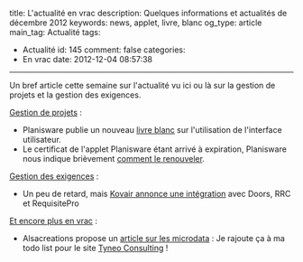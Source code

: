 title: L'actualité en vrac
description: Quelques informations et actualités de décembre 2012
keywords: news, applet, livre, blanc
og_type: article
main_tag: Actualité
tags:
  - Actualité
id: 145
comment: false
categories:
  - En vrac
date: 2012-12-04 08:57:38
---

Un bref article cette semaine sur l'actualité vu ici ou là sur la gestion de projets et la gestion des exigences.

<span style="text-decoration: underline;">Gestion de projets</span> :
- Planisware publie un nouveau [livre blanc](https://myportal.planisware.com/system/files/documents/learning_center/whitepapers_functional/042_INTERFACE_EN/Manual-online-white-paper/042_INTERFACE_EN_V5.3.1_A.pdf) sur l'utilisation de l'interface utilisateur.
- Le certificat de l'applet Planisware étant arrivé à expiration, Planisware nous indique brièvement [comment le renouveler](https://myportal.planisware.com/fr/blog/248-applets-et-certificat.html).

<span style="text-decoration: underline;">Gestion des exigences</span> :
- Un peu de retard, mais [Kovair annonce une intégration](http://www.kovair.com/resources/press-release/integration-solutions-for-IBM-Rational-DOORS-RequisitePro-and-RRC.html) avec Doors, RRC et RequisitePro

<!-- more -->
<span style="text-decoration: underline;">Et encore plus en vrac</span> :
- Alsacreations propose un [article sur les microdata](http://www.alsacreations.com/article/lire/1509-microdata-microformats-schema-semantique.html) : Je rajoute ça à ma todo list pour le site [Tyneo Consulting](http://www.tyneo-consulting.fr) !
